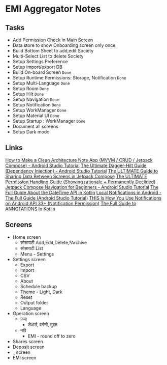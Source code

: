 # EMI Aggregator Notes

## Tasks

- Add Permission Check in Main Screen
- Data store to show Onboarding screen only once
- Build Bottom Sheet to add,edit Society
- Multi-Select List to delete Society
- Setup Settings Preference
- Setup import/export DB
- Build On-board Screen `Done`
- Setup Runtime Permissions: Storage, Notification `Done`
- Setup Multi-Language `Done`
- Setup Room `Done`
- Setup Hilt `Done`
- Setup Navigation `Done`
- Setup Notification `Done`
- Setup WorkManager `Done`
- Setup Material UI `Done`
- Setup Startup : WorkManager `Done`
- Document all screens
- Setup Dark mode

## Links

[How to Make a Clean Architecture Note App (MVVM / CRUD / Jetpack Compose) - Android Studio Tutorial](https://www.youtube.com/watch?v=8YPXv7xKh2w)
[The Ultimate Dagger-Hilt Guide (Dependency Injection) - Android Studio Tutorial](https://www.youtube.com/watch?v=bbMsuI2p1DQ)
[The ULTIMATE Guide to Sharing Data Between Screens in Jetpack Compose](https://www.youtube.com/watch?v=h61Wqy3qcKg)
[The ULTIMATE Permission Handling Guide (Showing rationale + Permanently Declined)](https://www.youtube.com/watch?v=D3JCtaK8LSU)
[Jetpack Compose Navigation for Beginners - Android Studio Tutorial](https://www.youtube.com/watch?v=4gUeyNkGE3g)
[The Full Guide About the DateTime API in Kotlin](https://www.youtube.com/watch?v=gzHy6wKAJh8)
[Local Notifications in Android - The Full Guide (Android Studio Tutorial)](https://www.youtube.com/watch?v=LP623htmWcI)
[THIS Is How You Use Notifications on Android API 33+ (Notification Permission)](https://www.youtube.com/watch?v=bHlLYhSrXvc)
[The Full Guide to ANNOTATIONS In Kotlin](https://www.youtube.com/watch?v=qdnhQzVGywQ)

## Screens

- Home screen
  - सोसायटी Add,Edit,Delete,?Archive
  - सोसायटी List
  - Menu - Settings
- Settings screen
  - Export
  - Import
  - CSV
  - About
  - Schedule backup
  - Theme - Light, Dark
  - Reset
  - Output folder
  - Language
- Operation screen
  - जमा
    - शेअर्स, वर्गणी, मुदत
  - नांवे
    - EMI - round off to zero 
- Shares screen
- Deposit screen
- _ screen
- EMI screen 